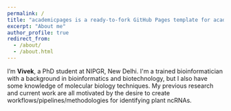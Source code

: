 ```yaml
---
permalink: /
title: "academicpages is a ready-to-fork GitHub Pages template for academic personal websites"
excerpt: "About me"
author_profile: true
redirect_from: 
  - /about/
  - /about.html
---
```


I’m **Vivek**, a PhD student at NIPGR, New Delhi.  I'm a trained bioinformatician with a background in bioinformatics and biotechnology, but I also have some knowledge of molecular biology techniques. My previous research and current work are all motivated by the desire to create workflows/pipelines/methodologies for identifying plant ncRNAs.

